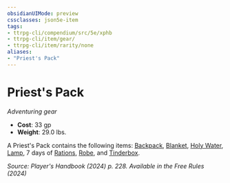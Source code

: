 ```yaml
---
obsidianUIMode: preview
cssclasses: json5e-item
tags:
- ttrpg-cli/compendium/src/5e/xphb
- ttrpg-cli/item/gear/
- ttrpg-cli/item/rarity/none
aliases: 
- "Priest's Pack"
---
```

# Priest's Pack
*Adventuring gear*  


- **Cost**: 33 gp
- **Weight**: 29.0 lbs.

A Priest's Pack contains the following items: [Backpack](3-Mechanics/CLI/items/backpack-xphb.md), [Blanket](3-Mechanics/CLI/items/blanket-xphb.md), [Holy Water](3-Mechanics/CLI/items/holy-water-xphb.md), [Lamp](3-Mechanics/CLI/items/lamp-xphb.md), 7 days of [Rations](3-Mechanics/CLI/items/rations-xphb.md), [Robe](3-Mechanics/CLI/items/robe-xphb.md), and [Tinderbox](3-Mechanics/CLI/items/tinderbox-xphb.md).

*Source: Player's Handbook (2024) p. 228. Available in the Free Rules (2024)*
